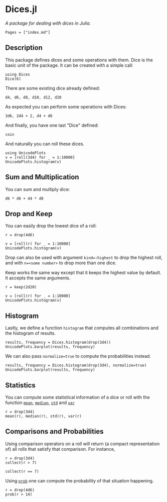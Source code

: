 # Dices.jl

_A package for dealing with dices in Julia._

```@contents
Pages = ["index.md"]
```

## Description

This package defines dices and some operations with them.
Dice is the basic unit of the package. It can be created with a simple call:

```@example ex1
using Dices
Dice(6)
```

There are some existing dice already defined:

```@example ex1
d4, d6, d8, d10, d12, d20
```

As expected you can perform some operations with Dices:

```@example ex1
3d6, 2d4 + 2, d4 + d6
```

And finally, you have one last "Dice" defined:

```@example ex1
coin
```

And naturally you can roll these dices.

```@example ex1
using UnicodePlots
v = [roll(3d4) for _ = 1:10000]
UnicodePlots.histogram(v)
```

## Sum and Multiplication

You can sum and multiply dice:

```@example ex1
d6 * d6 + d4 * d8
```

## Drop and Keep

You can easily drop the lowest dice of a roll:

```@example ex1
r = drop(4d6)
```

```@example ex1
v = [roll(r) for _ = 1:10000]
UnicodePlots.histogram(v)
```

Drop can also be used with argument `kind=:highest` to drop the highest roll, and with `n=<some number>` to drop more than one dice.

Keep works the same way except that it keeps the highest value by default. It accepts the same arguments.

```@example ex1
r = keep(2d20)
```

```@example ex1
v = [roll(r) for _ = 1:10000]
UnicodePlots.histogram(v)
```

## Histogram

Lastly, we define a function `histogram` that computes all combinations and the histogram of results.

```@example ex1
results, frequency = Dices.histogram(drop(3d4))
UnicodePlots.barplot(results, frequency)
```

We can also pass `normalize=true` to compute the probabilities instead.

```@example ex1
results, frequency = Dices.histogram(drop(3d4), normalize=true)
UnicodePlots.barplot(results, frequency)
```

## Statistics

You can compute some statistical information of a dice or roll with the function [`mean`](@ref), [`median`](@ref), [`std`](@ref) and [`var`](@ref)

```@example ex1
r = drop(3d4)
mean(r), median(r), std(r), var(r)
```

## Comparisons and Probabilities

Using comparison operators on a roll will return (a compact representation of) all rolls that
satisfy that comparison. For instance,

```@example ex1
r = drop(3d4)
collect(r > 7)
```

```@example ex1
collect(r == 7)
```

Using [`prob`](@ref) one can compute the probability of that situation happening.

```@example ex1
r = drop(4d6)
prob(r > 14)
```